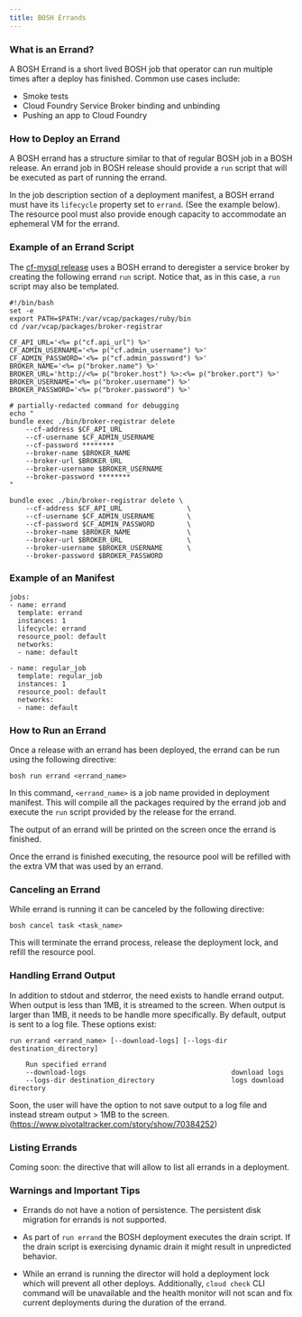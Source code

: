 ```yaml
---
title: BOSH Errands
---
```


### What is an Errand?

A BOSH Errand is a short lived BOSH job that operator can run multiple times after a deploy has finished. Common use cases include:

* Smoke tests
* Cloud Foundry Service Broker binding and unbinding
* Pushing an app to Cloud Foundry

### How to Deploy an Errand

A BOSH errand has a structure similar to that of regular BOSH job in a BOSH release. An errand job in BOSH release should provide a `run` script that will be executed as part of running the errand.

In the job description section of a deployment manifest, a BOSH errand must have its `lifecycle` property set to `errand`. (See the example below). The resource pool must also provide enough capacity to accommodate an ephemeral VM for the errand.

### Example of an Errand Script

The [cf-mysql release](https://github.com/cloudfoundry/cf-mysql-release) uses a BOSH errand to deregister a service broker by creating the following errand `run` script. Notice that, as in this case, a `run` script may also be templated.

```
#!/bin/bash
set -e
export PATH=$PATH:/var/vcap/packages/ruby/bin
cd /var/vcap/packages/broker-registrar

CF_API_URL='<%= p("cf.api_url") %>'
CF_ADMIN_USERNAME='<%= p("cf.admin_username") %>'
CF_ADMIN_PASSWORD='<%= p("cf.admin_password") %>'
BROKER_NAME='<%= p("broker.name") %>'
BROKER_URL='http://<%= p("broker.host") %>:<%= p("broker.port") %>'
BROKER_USERNAME='<%= p("broker.username") %>'
BROKER_PASSWORD='<%= p("broker.password") %>'

# partially-redacted command for debugging
echo "
bundle exec ./bin/broker-registrar delete
    --cf-address $CF_API_URL
    --cf-username $CF_ADMIN_USERNAME
    --cf-password ********
    --broker-name $BROKER_NAME
    --broker-url $BROKER_URL
    --broker-username $BROKER_USERNAME
    --broker-password ********
"

bundle exec ./bin/broker-registrar delete \
    --cf-address $CF_API_URL                \
    --cf-username $CF_ADMIN_USERNAME        \
    --cf-password $CF_ADMIN_PASSWORD        \
    --broker-name $BROKER_NAME              \
    --broker-url $BROKER_URL                \
    --broker-username $BROKER_USERNAME      \
    --broker-password $BROKER_PASSWORD
```

### Example of an Manifest

```
jobs:
- name: errand
  template: errand
  instances: 1
  lifecycle: errand
  resource_pool: default
  networks:
  - name: default

- name: regular_job
  template: regular_job
  instances: 1
  resource_pool: default
  networks:
  - name: default
```

### How to Run an Errand

Once a release with an errand has been deployed, the errand can be run using the following directive:

`bosh run errand <errand_name>`

In this command, `<errand_name>` is a job name provided in deployment manifest. This will compile all the packages required by the errand job and execute the `run` script provided by the release for the errand.

The output of an errand will be printed on the screen once the errand is finished.

Once the errand is finished executing, the resource pool will be refilled with the extra VM that was used by an errand.

### Canceling an Errand

While errand is running it can be canceled by the following directive:

`bosh cancel task <task_name>`

This will terminate the errand process, release the deployment lock, and refill the resource pool.

### Handling Errand Output

In addition to stdout and stderror, the need exists to handle errand output.  When output is less than 1MB, it  is streamed to the screen. When output is larger than 1MB, it needs to be handle more specifically. By default, output is sent to a log file. These options exist:


`run errand <errand_name> [--download-logs] [--logs-dir  destination_directory]`

```
    Run specified errand
    --download-logs                                    download logs
    --logs-dir destination_directory                   logs download directory
```

Soon, the user will have the option to not save output to a log file and instead stream output > 1MB to the screen. (https://www.pivotaltracker.com/story/show/70384252)

### Listing Errands

Coming soon: the directive that will allow to list all errands in a deployment.

### Warnings and Important Tips

* Errands do not have a notion of persistence. The persistent disk migration for errands is not supported.

* As part of `run errand` the BOSH deployment executes the drain script. If the drain script is exercising dynamic drain it might result in unpredicted behavior.

* While an errand is running the director will hold a deployment lock which will prevent all other deploys. Additionally, `cloud check` CLI command will be unavailable and the health monitor will not scan and fix current deployments during the duration of the errand.